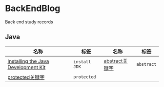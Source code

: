 # BackEndBlog
Back end study records

## Java

名称 | 标签 | 名称 | 标签  
 --- | --- |  --- | --- 
[Installing the Java Development Kit](https://github.com/yaoningvital/BackEndBlog/issues/1) | `install JDK` | [abstract关键字](https://github.com/yaoningvital/BackEndBlog/issues/2) | `abstract` 
[protected关键字](https://github.com/yaoningvital/BackEndBlog/issues/3) | `protected`
